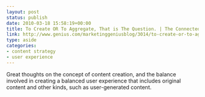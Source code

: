 ```yaml
---
layout: post
status: publish
date: 2010-03-18 15:58:19+00:00
title: To Create OR To Aggregate, That is The Question. | The Connected Marketer
link: http://www.genius.com/marketinggeniusblog/3014/to-create-or-to-aggregate-that-is-the-question.html?mgfrm=sm
type: aside
categories:
- content strategy
- user experience
---
```


Great thoughts on the concept of content creation, and the balance involved in creating a balanced user experience that includes original content and other kinds, such as user-generated content.
